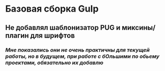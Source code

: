# Базовая сборка Gulp
## __Не добавлял шаблонизатор PUG  и миксины/плагин для шрифтов__
### *Мне показались они не очень практичны для текущей работы, но в будущем, при работе с бОльшими по обьему проектами, обязательно их добавлю*
